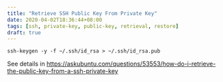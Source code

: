 ```yaml
---
title: "Retrieve SSH Public Key From Private Key"
date: 2020-04-02T18:36:44+08:00
tags: [ssh, private-key, public-key, retrieval, restore]
draft: true
---
```


```
ssh-keygen -y -f ~/.ssh/id_rsa > ~/.ssh/id_rsa.pub
```

See details in https://askubuntu.com/questions/53553/how-do-i-retrieve-the-public-key-from-a-ssh-private-key

